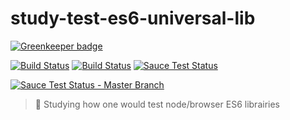 # study-test-es6-universal-lib

[![Greenkeeper badge](https://badges.greenkeeper.io/douglasduteil/study-test-es6-universal-lib.svg)](https://greenkeeper.io/)

 [![Build Status][travis-image]][travis-url]
 [![Build Status][appveyor-image]][appveyor-url] 
 [![Sauce Test Status][saucelabs-master-branch-status-image]][saucelabs-master-branch-url] 

 [![Sauce Test Status - Master Branch][saucelabs-master-branch-matrix-image]][saucelabs-master-branch-url] 

> :microscope: Studying how one would test node/browser ES6 librairies 


[saucelabs-master-branch-url]: https://saucelabs.com/u/dd-e731285-master
[saucelabs-master-branch-status-image]: https://saucelabs.com/buildstatus/dd-e731285-master
[saucelabs-master-branch-matrix-image]: https://saucelabs.com/browser-matrix/dd-e731285-master.svg
[travis-url]: http://travis-ci.org/douglasduteil/study-test-es6-universal-lib
[travis-image]: http://travis-ci.org/douglasduteil/study-test-es6-universal-lib.svg?branch=master
[appveyor-url]: https://ci.appveyor.com/project/douglasduteil/study-test-es6-universal-lib
[appveyor-image]: https://ci.appveyor.com/api/projects/status/db6fp2ovsh9c8eqh/branch/master?svg=true
